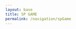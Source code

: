 ```yaml
---
layout: base
title: SP GAME
permalink: /navigation/spGame
---
```


<link rel="stylesheet" href="{{site.baseurl}}/assets/css/styles.css">

<style>
#gameContainer {
    position: relative;
    width: 100%;
    height: calc(100vh - 100px);
    overflow: hidden;
    background-color: transparent;
    display: flex;
    justify-content: center;
    align-items: center;
    margin: 0;
    padding: 0;
}

canvas {
    position: absolute;
    image-rendering: pixelated;
    background-color: transparent;
    margin: 0;
    padding: 0;
    top: 50%;
    left: 50%;
    transform: translate(-50%, -50%);
}

#errorMessage {
    color: blue;
    padding: 20px;
    font-family: monospace;
    white-space: pre-wrap;
    z-index: 1000;
    position: relative;
}

#stats-container {
    position: fixed;
    top: 75px;
    right: 10px;
    background-color: rgba(0, 0, 0, 0.7);
    color: white;
    padding: 10px;
    border-radius: 5px;
    z-index: 1000;
}
</style>

<div id="gameContainer">
    <canvas id="gameCanvas"></canvas>
    <div id="errorMessage"></div>
</div>

<script type="module">
    // Function to display detailed error messages
    function showError(message, error) {
        const errorDiv = document.getElementById('errorMessage');
        const detailedMessage = `Error: ${message}\n\nDetails: ${error.message}\n\nStack: ${error.stack}`;
        console.error(detailedMessage);
        errorDiv.textContent = detailedMessage;
    }

    // Function to check if a module exists
    async function checkModule(path) {
        try {
            console.log('Attempting to load module:', path);
            const module = await import(path);
            console.log(`Successfully loaded module: ${path}`);
            return module;
        } catch (error) {
            console.error(`Failed to load module: ${path}`, error);
            throw new Error(`Failed to load module: ${path} - ${error.message}`);
        }
    }

    // Main initialization
    async function initGame() {
        try {
            console.log('Starting game initialization...');
            
            // Get the base URL from Jekyll and construct the full origin
            const baseUrl = '{{site.baseurl}}';
            const fullOrigin = `${window.location.origin}${baseUrl}`;
            console.log('Full origin path:', fullOrigin);
            
            // Construct the absolute paths using the full origin
            const gameEnvPath = `${fullOrigin}/assets/js/csseRPG/spgame/GameEnv.js`;
            const gameControlPath = `${fullOrigin}/assets/js/csseRPG/spgame/GameControl.js`;
            
            console.log('Loading GameEnv from:', gameEnvPath);
            const GameEnvModule = await checkModule(gameEnvPath);
            window.GameEnv = GameEnvModule.default;
            console.log('GameEnv loaded successfully:', GameEnvModule);

            console.log('Loading GameControl from:', gameControlPath);
            const GameControlModule = await checkModule(gameControlPath);
            console.log('GameControl loaded successfully:', GameControlModule);
            
            console.log('Setting up canvas...');
            const canvas = document.getElementById('gameCanvas');
            if (!canvas) {
                throw new Error('Canvas element not found in the DOM');
            }
            
            console.log('Starting game with GameControl...');
            GameControlModule.default.start(fullOrigin);
            console.log('Game initialization completed');
            
        } catch (error) {
            showError('Failed to initialize game', error);
        }
    }

    // Wait for DOM to be ready and then initialize
    document.addEventListener('DOMContentLoaded', () => {
        console.log('DOM Content Loaded, initializing game...');
        initGame().catch(error => {
            showError('Failed to initialize game after DOM load', error);
        });
    });
</script>